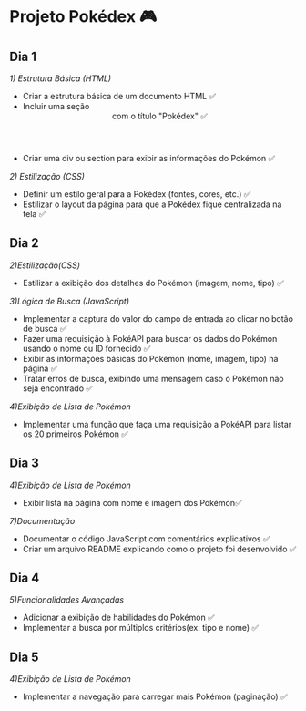 <h1>Projeto Pokédex 🎮</h1>  
<h2>Dia 1</h2>
<i>1) Estrutura Básica (HTML)</i>
<ul>
<li>Criar a estrutura básica de um documento HTML ✅</li>
<li>Incluir uma seção <header> com o título "Pokédex" ✅</li>
<li>Criar uma div ou section para exibir as informações do Pokémon ✅</li>
</ul>

<i>2) Estilização (CSS)</i>
<ul>
<li>Definir um estilo geral para a Pokédex (fontes, cores, etc.) ✅ </li>
<li>Estilizar o layout da página para que a Pokédex fique centralizada na tela ✅</li>
</ul>

<h2>Dia 2</h2>
<i>2)Estilização(CSS)</i>
<ul>
<li>Estilizar a exibição dos detalhes do Pokémon (imagem, nome, tipo) ✅</li>
</ul>

<i>3)Lógica de Busca (JavaScript)</i>
<ul>
<li>Implementar a captura do valor do campo de entrada ao clicar no botão de busca ✅</li>
<li>Fazer uma requisição à PokéAPI para buscar os dados do Pokémon usando o nome ou ID fornecido ✅</li>
<li>Exibir as informações básicas do Pokémon (nome, imagem, tipo) na página ✅</li>
<li>Tratar erros de busca, exibindo uma mensagem caso o Pokémon não seja encontrado ✅</li>
</ul>

<i>4)Exibição de Lista de Pokémon</i>
<ul>
<li>Implementar uma função que faça uma requisição a PokéAPI para listar os 20 primeiros Pokémon  ✅</li>
</ul>

<h2>Dia 3</h2>
<i>4)Exibição de Lista de Pokémon</i>
<ul>
<li>Exibir lista na página com nome e imagem dos Pokémon✅</li>
</ul>

<i>7)Documentação</i>
<ul>
  <li>Documentar o código JavaScript com comentários explicativos ✅</li>
  <li>Criar um arquivo README explicando como o projeto foi desenvolvido ✅</li>
</ul>

<h2>Dia 4</h2>

<i>5)Funcionalidades Avançadas</i>
<ul>
<li>Adicionar a exibição de habilidades do Pokémon ✅</li>
<li>Implementar a busca por múltiplos critérios(ex: tipo e nome) ✅</li>
</ul>

<h2>Dia 5</h2>
<i>4)Exibição de Lista de Pokémon</i>
<ul>
<li>Implementar a navegação para carregar mais Pokémon (paginação) ✅</li>
</ul>


